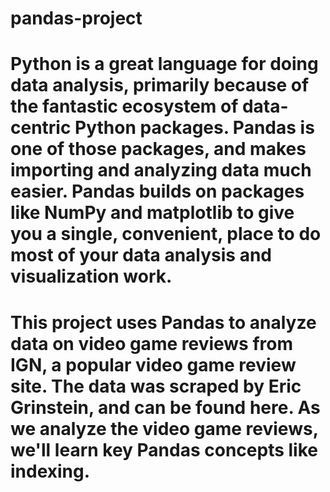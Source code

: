 # pandas-project

# Python is a great language for doing data analysis, primarily because of the fantastic ecosystem of data-centric Python packages. Pandas is one of those packages, and makes importing and analyzing data much easier. Pandas builds on packages like NumPy and matplotlib to give you a single, convenient, place to do most of your data analysis and visualization work.

# This project uses  Pandas to analyze data on video game reviews from IGN, a popular video game review site. The data was scraped by Eric Grinstein, and can be found here. As we analyze the video game reviews, we'll learn key Pandas concepts like indexing.

